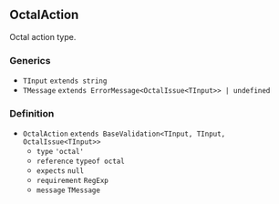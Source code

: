 OctalAction
-----------

Octal action type.

### Generics

*   `TInput` `extends string`
*   `TMessage` `extends ErrorMessage<OctalIssue<TInput>> | undefined`

### Definition

*   `OctalAction` `extends BaseValidation<TInput, TInput, OctalIssue<TInput>>`
    *   `type` `'octal'`
    *   `reference` `typeof octal`
    *   `expects` `null`
    *   `requirement` `RegExp`
    *   `message` `TMessage`